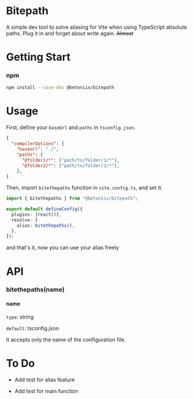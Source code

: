 # Bitepath

A simple dev tool to solve aliasing for Vite when using TypeScript absolute paths. Plug it in and forget about write again. ~~Almost~~

# Getting Start

### npm

```bash
npm install --save-dev @betoniix/bitepath
```

# Usage

First, define your `baseUrl` and `paths` in `tsconfig.json`.

```json
{
  "compilerOptions": {
    "baseUrl": "./",
    "paths": {
      "@folder1/*": ["path/to/folder/1/*"],
      "@folder2/*": ["path/to/folder/2/*"],
    },
}
```

Then, import `bitethepaths` function in `vite.config.ts`, and set it.

```typescript
import { bitethepaths } from "@betoniix/bitepath";

export default defineConfig({
  plugins: [react()],
  resolve: {
    alias: bitethepaths(),
  },
});
```

and that's it, now you can use your alias freely

# API

### bitethepaths(name)

#### name

`type`: string

`default`: tsconfig.json

It accepts only the name of the configuration file.

# To Do

- Add test for alias feature

- Add test for main function
